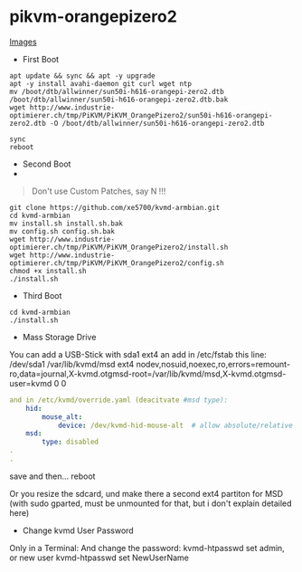 # pikvm-orangepizero2

[Images](https://drive.google.com/open?id=1bOtd9FwgLO2Cj4SauVdK410bDGqvtwhP&usp=drive_copy)

- First Boot

```shell
apt update && sync && apt -y upgrade
apt -y install avahi-daemon git curl wget ntp
mv /boot/dtb/allwinner/sun50i-h616-orangepi-zero2.dtb /boot/dtb/allwinner/sun50i-h616-orangepi-zero2.dtb.bak
wget http://www.industrie-optimierer.ch/tmp/PiKVM/PiKVM_OrangePizero2/sun50i-h616-orangepi-zero2.dtb -O /boot/dtb/allwinner/sun50i-h616-orangepi-zero2.dtb

sync
reboot
```

- Second Boot
- 
> Don't use Custom Patches, say N !!!
  
```shell
git clone https://github.com/xe5700/kvmd-armbian.git
cd kvmd-armbian
mv install.sh install.sh.bak
mv config.sh config.sh.bak
wget http://www.industrie-optimierer.ch/tmp/PiKVM/PiKVM_OrangePizero2/install.sh
wget http://www.industrie-optimierer.ch/tmp/PiKVM/PiKVM_OrangePizero2/config.sh
chmod +x install.sh
./install.sh
```

- Third Boot

```shell
cd kvmd-armbian
./install.sh
```

- Mass Storage Drive

You can add a USB-Stick with sda1 ext4 an add in /etc/fstab this line:
/dev/sda1  /var/lib/kvmd/msd   ext4  nodev,nosuid,noexec,ro,errors=remount-ro,data=journal,X-kvmd.otgmsd-root=/var/lib/kvmd/msd,X-kvmd.otgmsd-user=kvmd  0  0

```yaml
and in /etc/kvmd/override.yaml (deacitvate #msd type):
    hid:
        mouse_alt:
            device: /dev/kvmd-hid-mouse-alt  # allow absolute/relative mouse mode
    msd:
        type: disabled
.
.
```

save and then... reboot

Or you resize the sdcard, und make there a second ext4 partiton for MSD (with sudo gparted, must be unmounted for that, but i don't explain detailed here)

- Change kvmd User Password

Only in a Terminal:
And change the password: kvmd-htpasswd set admin, or new user kvmd-htpasswd set NewUserName
